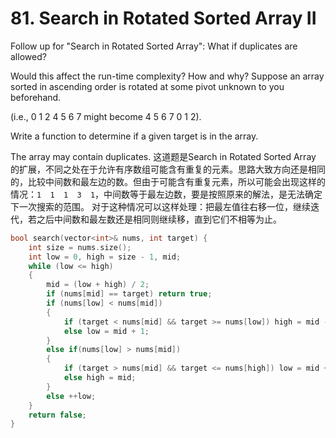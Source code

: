 # 81. Search in Rotated Sorted Array II
Follow up for "Search in Rotated Sorted Array":
What if duplicates are allowed?

Would this affect the run-time complexity? How and why?
Suppose an array sorted in ascending order is rotated at some pivot unknown to you beforehand.

(i.e., 0 1 2 4 5 6 7 might become 4 5 6 7 0 1 2).

Write a function to determine if a given target is in the array.

The array may contain duplicates.
这道题是Search in Rotated Sorted Array 的扩展，不同之处在于允许有序数组可能含有重复的元素。思路大致方向还是相同的，比较中间数和最左边的数。但由于可能含有重复元素，所以可能会出现这样的情况：`1  1  1  3  1`，中间数等于最左边数，要是按照原来的解法，是无法确定下一次搜索的范围。
对于这种情况可以这样处理：把最左值往右移一位，继续迭代，若之后中间数和最左数还是相同则继续移，直到它们不相等为止。
```cpp
bool search(vector<int>& nums, int target) {
    int size = nums.size();
    int low = 0, high = size - 1, mid;
    while (low <= high)
    {
        mid = (low + high) / 2;
        if (nums[mid] == target) return true;
        if (nums[low] < nums[mid])
        {
            if (target < nums[mid] && target >= nums[low]) high = mid - 1;
            else low = mid + 1;
        }
        else if(nums[low] > nums[mid])
        {
            if (target > nums[mid] && target <= nums[high]) low = mid + 1;
            else high = mid;
        }
        else ++low;
    }
    return false;
}
```
